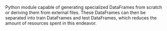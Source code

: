 Python module capable of generating specialized DataFrames from scratch or deriving them from external files. These DataFrames can then be separated into train DataFrames and test DataFrames, which reduces the amount of resources spent in this endeavor.
